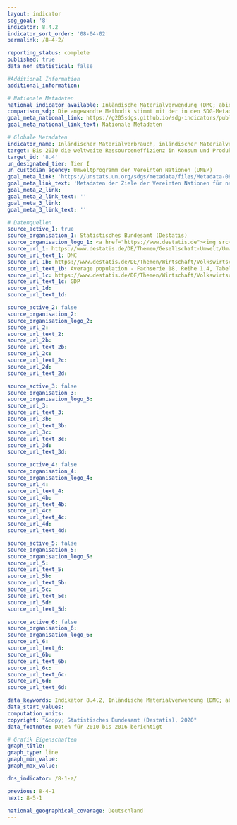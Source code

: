 ```yaml
---
layout: indicator
sdg_goal: '8'
indicator: 8.4.2
indicator_sort_order: '08-04-02'
permalink: /8-4-2/

reporting_status: complete
published: true
data_non_statistical: false

#Additional Information
additional_information: 

# Nationale Metadaten
national_indicator_available: Inländische Materialverwendung (DMC; abiotische und biotische Rohstoffe) <br> Inländische Materialverwendung (DMC) je Einwohner <br> Inländische Materialverwendung (DMC) zum realen BIP
comparison_sdg: Die angewandte Methodik stimmt mit der in den SDG-Metadaten genannten Methodik überein
goal_meta_national_link: https://g205sdgs.github.io/sdg-indicators/public/MetaDe/8.4.2.pdf
goal_meta_national_link_text: Nationale Metadaten

# Globale Metadaten
indicator_name: Inländischer Materialverbrauch, inländischer Materialverbrauch pro Kopf und inländischer Materialverbrauch pro BIP
target: Bis 2030 die weltweite Ressourceneffizienz in Konsum und Produktion Schritt für Schritt verbessern und die Entkopplung von Wirtschaftswachstum und Umweltzerstörung anstreben, im Einklang mit dem Zehnjahres-Programmrahmen für nachhaltige Konsum- und Produktionsmuster, wobei die entwickelten Länder die Führung übernehmen
target_id: '8.4'
un_designated_tier: Tier I
un_custodian_agency: Umweltprogramm der Vereinten Nationen (UNEP)
goal_meta_link: 'https://unstats.un.org/sdgs/metadata/files/Metadata-08-04-02.pdf'
goal_meta_link_text: 'Metadaten der Ziele der Vereinten Nationen für nachhaltige Entwicklung'
goal_meta_2_link: 
goal_meta_2_link_text: ''
goal_meta_3_link: 
goal_meta_3_link_text: ''

# Datenquellen
source_active_1: true
source_organisation_1: Statistisches Bundesamt (Destatis)
source_organisation_logo_1: <a href="https://www.destatis.de"><img src="https://g205sdgs.github.io/sdg-indicators/public/logos/destatis.png" alt="Logo destatis" /></a>
source_url_1: https://www.destatis.de/DE/Themen/Gesellschaft-Umwelt/Umwelt/Materialfluesse-Energiefluesse/_inhalt.html
source_url_text_1: DMC
source_url_1b: https://www.destatis.de/DE/Themen/Wirtschaft/Volkswirtschaftliche-Gesamtrechnungen-Inlandsprodukt/_inhalt.html
source_url_text_1b: Average population - Fachserie 18, Reihe 1.4, Tabelle 2.1.13
source_url_1c: https://www.destatis.de/DE/Themen/Wirtschaft/Volkswirtschaftliche-Gesamtrechnungen-Inlandsprodukt/_inhalt.html
source_url_text_1c: GDP
source_url_1d: 
source_url_text_1d: 

source_active_2: false
source_organisation_2: 
source_organisation_logo_2: 
source_url_2: 
source_url_text_2: 
source_url_2b: 
source_url_text_2b: 
source_url_2c: 
source_url_text_2c: 
source_url_2d: 
source_url_text_2d: 

source_active_3: false
source_organisation_3: 
source_organisation_logo_3: 
source_url_3: 
source_url_text_3: 
source_url_3b: 
source_url_text_3b: 
source_url_3c: 
source_url_text_3c: 
source_url_3d: 
source_url_text_3d: 

source_active_4: false
source_organisation_4: 
source_organisation_logo_4: 
source_url_4: 
source_url_text_4: 
source_url_4b: 
source_url_text_4b: 
source_url_4c: 
source_url_text_4c: 
source_url_4d: 
source_url_text_4d: 

source_active_5: false
source_organisation_5: 
source_organisation_logo_5: 
source_url_5: 
source_url_text_5: 
source_url_5b: 
source_url_text_5b: 
source_url_5c: 
source_url_text_5c: 
source_url_5d: 
source_url_text_5d: 

source_active_6: false
source_organisation_6: 
source_organisation_logo_6: 
source_url_6: 
source_url_text_6: 
source_url_6b: 
source_url_text_6b: 
source_url_6c: 
source_url_text_6c: 
source_url_6d: 
source_url_text_6d: 

data_keywords: Indikator 8.4.2, Inländische Materialverwendung (DMC; abiotische und biotische Rohstoffe), Inländische Materialverwendung (DMC) je Einwohner, Inländische Materialverwendung (DMC) zum realen BIP, Umweltprogramm der Vereinten Nationen (UNEP)
data_start_values:
computation_units: 
copyright: "&copy; Statistisches Bundesamt (Destatis), 2020"
data_footnote: Daten für 2010 bis 2016 berichtigt

# Grafik Eigenschaften
graph_title: 
graph_type: line
graph_min_value: 
graph_max_value: 

dns_indicator: /8-1-a/

previous: 8-4-1
next: 8-5-1

national_geographical_coverage: Deutschland
---
```


